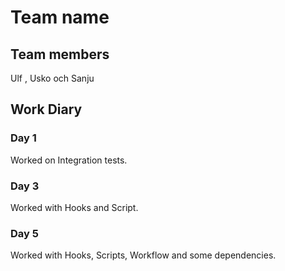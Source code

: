 # Team name

## Team members

Ulf , Usko och Sanju

## Work Diary

### Day 1
Worked on Integration tests.
### Day 3
Worked with Hooks and Script.
### Day 5
Worked with Hooks, Scripts, Workflow and some dependencies.
